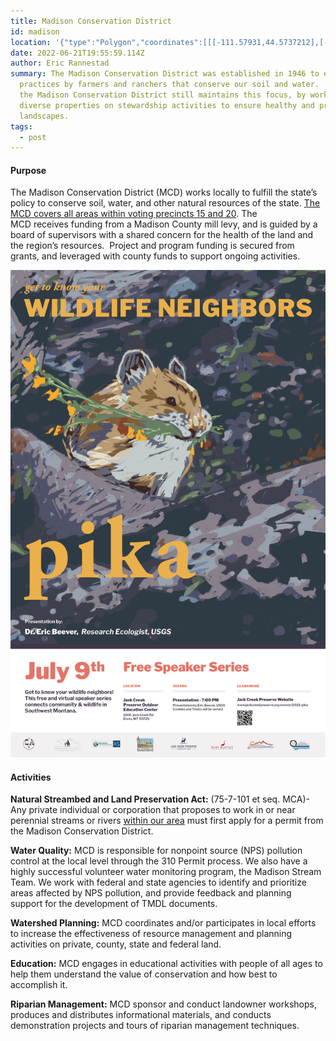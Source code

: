 ```yaml
---
title: Madison Conservation District
id: madison
location: '{"type":"Polygon","coordinates":[[[-111.57931,44.5737212],[-111.5957551,45.4620952],[-112.5121553,45.4597323],[-112.4570578,44.4694597],[-111.9110031,44.5543936],[-111.57931,44.5737212]]]}'
date: 2022-06-21T19:55:59.114Z
author: Eric Rannestad
summary: The Madison Conservation District was established in 1946 to encourage
  practices by farmers and ranchers that conserve our soil and water.  Today,
  the Madison Conservation District still maintains this focus, by working with
  diverse properties on stewardship activities to ensure healthy and productive
  landscapes.
tags:
  - post
---
```

#### Purpose

The Madison Conservation District (MCD) works locally to fulfill the state’s policy to conserve soil, water, and other natural resources of the state. [The MCD covers all areas within voting precincts 15 and 20](https://madisoncd.net/wp-content/uploads/2013/02/CDBoundary.pdf). The MCD receives funding from a Madison County mill levy, and is guided by a board of supervisors with a shared concern for the health of the land and the region’s resources.  Project and program funding is secured from grants, and leveraged with county funds to support ongoing activities.

![](/static/img/wildlife-speakers-posters_final_digital4-1-.jpg)

#### Activities

**Natural Streambed and Land Preservation Act:** (75-7-101 et seq. MCA)- Any private individual or corporation that proposes to work in or near perennial streams or rivers [within our area](https://madisoncd.net/wp-content/uploads/2013/02/CDBoundary.pdf) must first apply for a permit from the Madison Conservation District.

**Water Quality:** MCD is responsible for nonpoint source (NPS) pollution control at the local level through the 310 Permit process. We also have a highly successful volunteer water monitoring program, the Madison Stream Team. We work with federal and state agencies to identify and prioritize areas affected by NPS pollution, and provide feedback and planning support for the development of TMDL documents.

**Watershed Planning:** MCD coordinates and/or participates in local efforts to increase the effectiveness of resource management and planning activities on private, county, state and federal land.

**Education:** MCD engages in educational activities with people of all ages to help them understand the value of conservation and how best to accomplish it.

**Riparian Management:** MCD sponsor and conduct landowner workshops, produces and distributes informational materials, and conducts demonstration projects and tours of riparian management techniques.